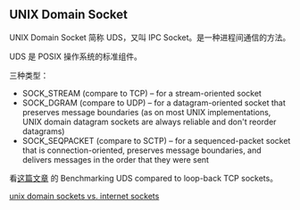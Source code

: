 ## UNIX Domain Socket

UNIX Domain Socket 简称 UDS，又叫 IPC Socket。是一种进程间通信的方法。

UDS 是 POSIX 操作系统的标准组件。

三种类型：

- SOCK_STREAM (compare to TCP) – for a stream-oriented socket
- SOCK_DGRAM (compare to UDP) – for a datagram-oriented socket that preserves message boundaries (as on most UNIX implementations, UNIX domain datagram sockets are always reliable and don't reorder datagrams)
- SOCK_SEQPACKET (compare to SCTP) – for a sequenced-packet socket that is connection-oriented, preserves message boundaries, and delivers messages in the order that they were sent


看[这篇文章](https://eli.thegreenplace.net/2019/unix-domain-sockets-in-go/) 的 Benchmarking UDS compared to loop-back TCP sockets。

[unix domain sockets vs. internet sockets](https://lists.freebsd.org/pipermail/freebsd-performance/2005-February/001143.html)
